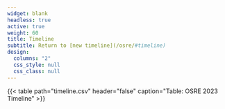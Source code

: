 ```yaml
---
widget: blank
headless: true
active: true
weight: 60
title: Timeline
subtitle: Return to [new timeline](/osre/#timeline)
design:
  columns: "2"
  css_style: null
  css_class: null
---
```


{{< table path="timeline.csv" header="false" caption="Table: OSRE 2023 Timeline" >}}

